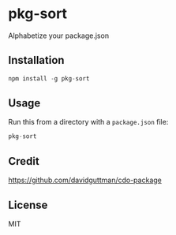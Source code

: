 # pkg-sort

Alphabetize your package.json

## Installation

```javascript
npm install -g pkg-sort
```

## Usage

Run this from a directory with a `package.json` file:

```javascript
pkg-sort
```

## Credit

<https://github.com/davidguttman/cdo-package>

## License

MIT
